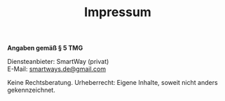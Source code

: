 ﻿---
title: "Impressum"
---
**Angaben gemäß § 5 TMG**

Diensteanbieter: SmartWay (privat)  
E-Mail: smartways.de@gmail.com

Keine Rechtsberatung. Urheberrecht: Eigene Inhalte, soweit nicht anders gekennzeichnet.
